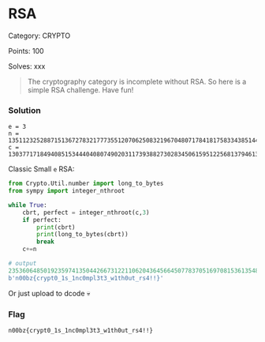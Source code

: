 # RSA

Category: CRYPTO

Points: 100

Solves: xxx

>The cryptography category is incomplete without RSA. So here is a simple RSA challenge. Have fun!

### Solution

```
e = 3
n = 135112325288715136727832177735512070625083219670480717841817583343851445454356579794543601926517886432778754079508684454122465776544049537510760149616899986522216930847357907483054348419798542025184280105958211364798924985051999921354369017984140216806642244876998054533895072842602131552047667500910960834243
c = 13037717184940851534440408074902031173938827302834506159512256813794613267487160058287930781080450199371859916605839773796744179698270340378901298046506802163106509143441799583051647999737073025726173300915916758770511497524353491642840238968166849681827669150543335788616727518429916536945395813
```

Classic Small `e` RSA:

```py
from Crypto.Util.number import long_to_bytes
from sympy import integer_nthroot

while True:
    cbrt, perfect = integer_nthroot(c,3)
    if perfect:
        print(cbrt)
        print(long_to_bytes(cbrt))
        break
    c+=n

# output
235360648501923597413504426673122110620436456645077837051697081536135487875222175025616363200782717
b'n00bz{crypt0_1s_1nc0mpl3t3_w1th0ut_rs4!!}'
```

Or just upload to dcode :skull:

### Flag

```n00bz{crypt0_1s_1nc0mpl3t3_w1th0ut_rs4!!}```